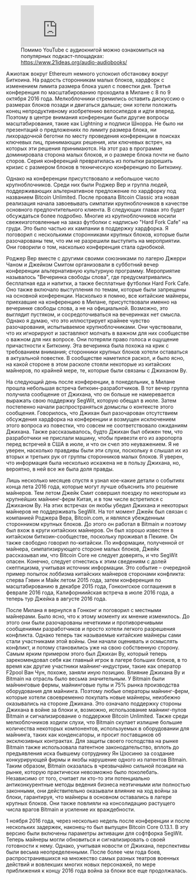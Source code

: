  

<figure class="kg-card kg-embed-card kg-card-hascaption"><iframe allow="accelerometer; autoplay; clipboard-write; encrypted-media; gyroscope; picture-in-picture" allowfullscreen="" frameborder="0" height="113" src="https://www.youtube.com/embed/3tvCCFAYON4?feature=oembed" width="200"></iframe><figcaption>Помимо YouTube с аудиокнигой можно ознакомиться на популярных подкаст-площадках: <a href="https://www.21ideas.org/audio-audiobooks/">https://www.21ideas.org/audio-audiobooks/</a></figcaption></figure>

Ажиотаж вокруг Ethereum немного успокоил обстановку вокруг Биткоина. На радость сторонникам малых блоков, хардфорк с изменением лимита размера блока ушел с повестки дня. Третья конференция по масштабированию проходила в Милане с 8 по 9 октября 2016 года. Мелкоблочники стремились оставить дискуссию о размерах блоков позади и двигаться дальше; они хотели положить конец непродуктивному изобретению велосипедов и идти вперед. Поэтому в центре внимания конференции были другие вопросы масштабирования, такие как Lightning и подписи Шнорра. Не было ни презентаций о предложениях по лимиту размера блока, ни лихорадочной беготни по месту проведения конференции в поисках ключевых лиц, принимающих решения, или ключевых встреч, на которых эти решения принимаются. На этот раз в программе доминировала сторона малых блоков, и о размере блока почти не было споров. Серия конференций превратилась из попытки разрешить кризис с размером блоков в техническую конференцию по Биткоину.

Однако на конференции присутствовало и небольшое число крупноблочников. Среди них были Роджер Вер и группа людей, поддерживающих альтернативное предложение по хардфорку под названием Bitcoin Unlimited. После провала Bitcoin Classic эта новая реализация начала завоевывать симпатии крупноблочников в качестве основного предпочтительного клиента. В следующих главах это будет обсуждаться более подробно. Многие из крупноблочников носили свежеизготовленные на заказ футболки с надписью "Hard Fork Cafe" на груди. Это было частью их кампании в поддержку хардфорка. Я поговорил с несколькими сторонниками крупных блоков, которые были разочарованы тем, что им не разрешили выступить на мероприятии. Они говорили о том, насколько конференция стала однобокой.

Роджер Вер вместе с другими своими союзниками по лагерю Джерри Чаном и Джейком Смитом организовали в субботний вечер конференции альтернативную культурную программу. Мероприятие называлось "Вечеринка свободы слова", где предусматривались бесплатная еда и напитки, а также бесплатные футболки Hard Fork Cafe. Оно также включало выступления по темам, которые были запрещены на основной конференции. Насколько я помню, все китайские майнеры, приехавшие на конференцию в Милане, присутствовали именно на вечеринке свободы слова, а не на официальной. Возможно, это выглядит пустяком, и сосредоточиваться на вечеринках нет смысла. Однако я думаю, что это иллюстрирует крайнее чувство разочарования, испытываемое крупноблочниками. Они чувствовали, что их игнорируют и заставляют молчать в важном для них сообществе о важном для них вопросе. Они потеряли право голоса и ощущение причастности к Биткоину. Эта вечеринка была похожа на крик с требованием внимания; сторонники крупных блоков хотели оставаться в актуальной повестке. В сообществе наметился раскол, и было ясно, на какой стороне в этом расколе стояли некоторые из китайских майнеров, по крайней мере, те, которые были связаны с Джиханом Ву.

На следующий день после конференции, в понедельник, в Милане прошла небольшая встреча биткоин-разработчиков. В тот вечер группа получила сообщение от Джихана, что он больше не намеревается выражать свою поддержку SegWit, которую обещал в июле. Затем постепенно начали распространяться домыслы о контексте этого сообщения. Говорилось, что Джихан был разочарован отсутствием обсуждения хардфорка на конференции и возмущен исключением этого вопроса из повестки, что совсем не соответствовало ожиданиям Джихана. Также рассказывалось, будто Джихан был обижен тем, что разработчики не прислали машину, чтобы привезти его из аэропорта перед встречей в США в июле, и что он счел это неуважением. Я не уверен, насколько правдивы были эти слухи, поскольку я слышал их из вторых и третьих рук от группы сторонников малых блоков. Я уверен, что информация была несколько искажена не в пользу Джихана, но, вероятно, в ней все же была доля правды.

Лишь несколько месяцев спустя я узнал кое-какие детали о событиях конца лета 2016 года, которые могут лучше объяснить это решение майнеров. Тем летом Джейк Смит совершил поездку по некоторым из крупнейших майнинг-ферм Китая, и в том числе встретился с Джиханом Ву. На этих встречах он якобы убедил Джихана и некоторых майнеров не поддерживать SegWit. На тот момент Джейк был связан с компанией Роджера Вера, Bitcoin.com, и являлся убежденным сторонником крупных блоков. До этого он работал в Bitmain и поэтому был вхож в круги китайских майнеров. Он был хорошо известен в китайском биткоин-сообществе, поскольку проживал в Пекине. Он также свободно говорил по-китайски. По информации, полученной от майнера, симпатизирующего стороне малых блоков, Джейк рассказывал им, что Bitcoin Core не следует доверять, и что SegWit опасен. Конечно, следует отнестись к этим сведениям с долей скептицизма, учитывая источник информации. Это событие – очередной пример попыток лоббизма китайских майнеров сторонами конфликта: сперва Гэвин и Майк летом 2015 года, затем конференция по масштабированию в декабре 2015 года, Гонконгское соглашения в феврале 2016 года, Калифорниийская встреча в июле 2016 года, а теперь тур Джейка в августе 2016 года.

После Милана я вернулся в Гонконг и поговорил с местными майнерами. Было ясно, что к этому моменту их мнение изменилось. До этого они были разочарованы нечеткими и противоречивыми сообщениями разработчиков и просто хотели легкого разрешения конфликта. Однако теперь так называемые китайские майнеры сами стали участниками этой войны. Они начали оценивать и осмыслять конфликт, и потому становились уже на свою собственную сторону. Самым ярким примером этого был Джихан Ву, который теперь зарекомендовал себя как главный игрок в лагере больших блоков, в то время как другие участники майнинг-индустрии, такие как оператор F2pool Ван Чун, похоже, заняли иную позицию. Влияние Джихана Ву и Bitmain на отрасль было весьма значительным. У Bitmain были майнинговые фермы, майнинговые пулы и 75% рынка производства оборудования для майнинга. Поэтому любые операторы майнинг-ферм, которые хотели своевременно покупать новые майнеры, неизбежно оказывались на стороне Джихана. Это означало поддержку стороны Джихана в войне за блоки и, возможно, использование майнинг-пулов Bitmain и сигнализирование о поддержке Bitcoin Unlimited. Также среди мелкоблочников ходили слухи, что Bitmain скупает излишне большие количества некоторых компонентов, используемых в оборудовании для майнинга, таких как конденсаторы, и просит поставщиков об эксклюзивных контрактах. Для защиты своего господства на рынке Bitmain также использовала патентное законодательство, вплоть до предъявления иска бывшему сотруднику Ян Цзосиню за создание конкурирующей фирмы и якобы нарушение одного из патентов Bitmain. Таким образом, Bitmain оказалась в чрезвычайно сильной позиции на рынке, которую практически невозможно было поколебать. Независимо от того, считает ли кто-то эти потенциально антиконкурентные методы ведения бизнеса неэтичными или полностью законными, они действительно оказывали влияние на ход войны за блоки, гарантируя, что майнеры в основном оставались в лагере крупных блоков. Они также повлияли на консолидацию растущего числа врагов Bitmain и усиление их враждебности.

1 ноября 2016 года, через несколько недель после конференции и после нескольких задержек, наконец-то был выпущен Bitcoin Core 0.13.1. В эту версию были включены параметры активации для софтфорка SegWit. Теперь майнеры могли обновиться и сигнализировать о своей готовности к нему. Однако, учитывая новости от Джихана, перспективы были весьма неопределенными. После более чем года боев, распространившихся на множество самых разных театров военных действий и вовлекших многих новых персонажей, по мере приближения к концу 2016 года война за блоки все еще продолжалась.
